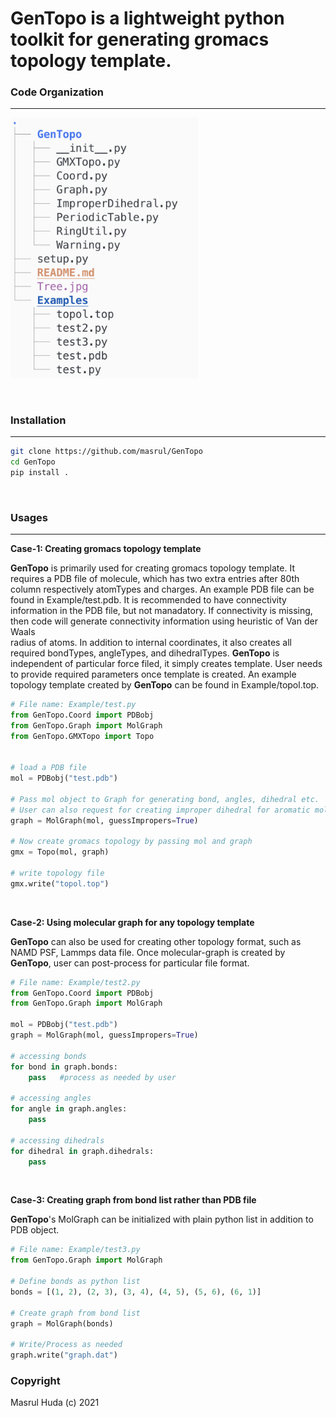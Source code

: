 # **GenTopo** is a lightweight python toolkit for generating gromacs topology template.

### Code Organization
---

<img src="Tree.jpg" width="300"/> 

&nbsp;

### Installation 
---

```bash 
git clone https://github.com/masrul/GenTopo 
cd GenTopo
pip install . 
```

&nbsp;

### Usages 
---

**Case-1: Creating gromacs topology template**

**GenTopo** is primarily used for creating gromacs topology template. It requires a PDB file of molecule, which has two extra entries after 80th column 
respectively atomTypes and charges. An example PDB file can be found in Example/test.pdb.
It is recommended to have connectivity information in the PDB file, but not manadatory. If connectivity is 
missing, then code will generate connectivity information using heuristic of Van der Waals  
radius of atoms. In addition to internal coordinates, it also creates all required bondTypes, angleTypes, and dihedralTypes. **GenTopo** is independent of particular force filed, it simply creates template. User needs to provide required parameters once template is created. An example topology template created by **GenTopo** can be found in Example/topol.top.  

```python 
# File name: Example/test.py
from GenTopo.Coord import PDBobj
from GenTopo.Graph import MolGraph
from GenTopo.GMXTopo import Topo


# load a PDB file
mol = PDBobj("test.pdb") 

# Pass mol object to Graph for generating bond, angles, dihedral etc. 
# User can also request for creating improper dihedral for aromatic molecules. 
graph = MolGraph(mol, guessImpropers=True)

# Now create gromacs topology by passing mol and graph 
gmx = Topo(mol, graph)

# write topology file 
gmx.write("topol.top")
```


&nbsp;

**Case-2: Using molecular graph for any topology template** 

**GenTopo** can also be used for creating other topology format, such as NAMD PSF, Lammps data file. 
Once molecular-graph is created by **GenTopo**, user can post-process for particular file format.  

```python
# File name: Example/test2.py
from GenTopo.Coord import PDBobj
from GenTopo.Graph import MolGraph

mol = PDBobj("test.pdb") 
graph = MolGraph(mol, guessImpropers=True)

# accessing bonds 
for bond in graph.bonds: 
    pass   #process as needed by user  

# accessing angles  
for angle in graph.angles:
    pass 

# accessing dihedrals   
for dihedral in graph.dihedrals:
    pass 
```

&nbsp;

**Case-3: Creating graph from bond list rather than PDB file** 

**GenTopo**'s MolGraph can be initialized with plain python list in addition to PDB object. 


```python 
# File name: Example/test3.py
from GenTopo.Graph import MolGraph

# Define bonds as python list 
bonds = [(1, 2), (2, 3), (3, 4), (4, 5), (5, 6), (6, 1)]

# Create graph from bond list 
graph = MolGraph(bonds)

# Write/Process as needed 
graph.write("graph.dat")
```


### Copyright 
Masrul Huda (c) 2021




